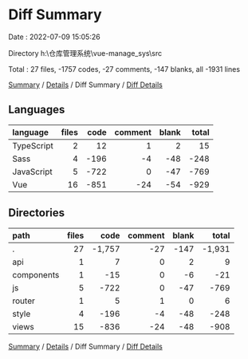 # Diff Summary

Date : 2022-07-09 15:05:26

Directory h:\\仓库管理系统\\vue-manage_sys\\src

Total : 27 files,  -1757 codes, -27 comments, -147 blanks, all -1931 lines

[Summary](results.md) / [Details](details.md) / Diff Summary / [Diff Details](diff-details.md)

## Languages
| language | files | code | comment | blank | total |
| :--- | ---: | ---: | ---: | ---: | ---: |
| TypeScript | 2 | 12 | 1 | 2 | 15 |
| Sass | 4 | -196 | -4 | -48 | -248 |
| JavaScript | 5 | -722 | 0 | -47 | -769 |
| Vue | 16 | -851 | -24 | -54 | -929 |

## Directories
| path | files | code | comment | blank | total |
| :--- | ---: | ---: | ---: | ---: | ---: |
| . | 27 | -1,757 | -27 | -147 | -1,931 |
| api | 1 | 7 | 0 | 2 | 9 |
| components | 1 | -15 | 0 | -6 | -21 |
| js | 5 | -722 | 0 | -47 | -769 |
| router | 1 | 5 | 1 | 0 | 6 |
| style | 4 | -196 | -4 | -48 | -248 |
| views | 15 | -836 | -24 | -48 | -908 |

[Summary](results.md) / [Details](details.md) / Diff Summary / [Diff Details](diff-details.md)